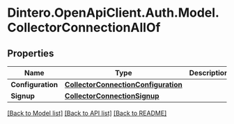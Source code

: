 # Dintero.OpenApiClient.Auth.Model.CollectorConnectionAllOf

## Properties

Name | Type | Description | Notes
------------ | ------------- | ------------- | -------------
**Configuration** | [**CollectorConnectionConfiguration**](CollectorConnectionConfiguration.md) |  | [optional] 
**Signup** | [**CollectorConnectionSignup**](CollectorConnectionSignup.md) |  | 

[[Back to Model list]](../README.md#documentation-for-models) [[Back to API list]](../README.md#documentation-for-api-endpoints) [[Back to README]](../README.md)

